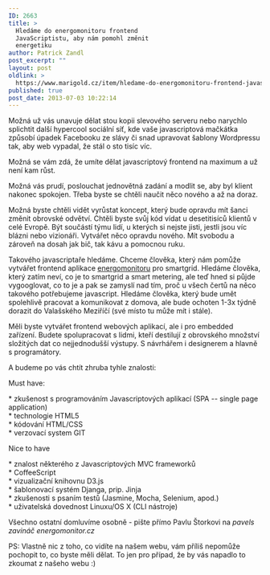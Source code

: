 ```yaml
---
ID: 2663
title: >
  Hledáme do energomonitoru frontend
  JavaScriptistu, aby nám pomohl změnit
  energetiku
author: Patrick Zandl
post_excerpt: ""
layout: post
oldlink: >
  https://www.marigold.cz/item/hledame-do-energomonitoru-frontend-javascriptistu-aby-nam-pomohl-zmenit-energetiku
published: true
post_date: 2013-07-03 10:22:14
---
```

<p>Možná už vás unavuje dělat stou kopii slevového serveru nebo narychlo splichtit další hypercool sociální síť, kde vaše javascriptová mačkátka způsobí úpadek Facebooku ze slávy či snad upravovat šablony Wordpressu tak, aby web vypadal, že stál o sto tisíc víc.</p>


<p>Možná se vám zdá, že umíte dělat javascriptový frontend na maximum a už není kam růst.</p>

<p>Možná vás prudí, poslouchat jednovětná zadání a modlit se, aby byl klient nakonec spokojen. Třeba byste se chtěli naučit něco nového a až na doraz.</p>

<p>Možná byste chtěli vidět vyrůstat koncept, který bude opravdu mít šanci změnit obrovské odvětví. Chtěli byste svůj kód vídat u desetitisíců klientů v celé Evropě. Být součástí týmu lidí, u kterých si nejste jisti, jestli jsou víc blázni nebo vizionáři. Vytvářet něco opravdu nového. Mít svobodu a zároveň na dosah jak bič, tak kávu a pomocnou ruku.</p>

<p>Takového javascriptaře hledáme. Chceme člověka, který nám pomůže vytvářet frontend aplikace <a href="http://www.energomonitor.cz">energomonitoru</a> pro smartgrid. Hledáme člověka, který zatím neví, co je to smartgrid a smart metering, ale teď hned si půjde vygooglovat, co to je a pak se zamyslí nad tím, proč u všech čertů na něco takového potřebujeme javascript. Hledáme člověka, který bude umět spolehlivě pracovat a komunikovat z domova, ale bude ochoten 1-3x týdně dorazit do Valašského Meziříčí (své místo tu může mít i stále).</p>

<p>Měli byste vytvářet frontend webových aplikací, ale i pro embedded zařízení. Budete spolupracovat s lidmi, kteří destilují z obrovského množství složitých dat co nejjednodušší výstupy. S návrhářem i designerem a hlavně s programátory.</p>

<p>A budeme po vás chtít zhruba tyhle znalosti:</p>

<p>Must have:</p>

<p>* zkušenost s programováním Javascriptových aplikací (SPA -- single page application)<br />* technologie HTML5<br />* kódování HTML/CSS<br />* verzovací system GIT</p>

<p>Nice to have</p>

<p>* znalost některého z Javascriptových MVC frameworků<br />* CoffeeScript<br />* vizualizační knihovnu D3.js<br />* šablonovací systém Djanga, prip. Jinja<br />* zkušenosti s psaním testů (Jasmine, Mocha, Selenium, apod.)<br />* uživatelská dovednost Linuxu/OS X (CLI nástroje)</p>

<p>Všechno ostatní domluvíme osobně - pište přímo Pavlu Štorkovi na <em>pavels zavináč energomonitor.cz</em></p>

<p>PS: Vlastně nic z toho, co vidíte na našem webu, vám příliš nepomůže pochopit to, co byste měli dělat. To jen pro případ, že by vás napadlo to zkoumat z našeho webu :)</p>
